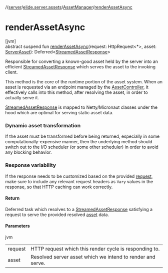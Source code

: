 //[server](../../../index.md)/[elide.server.assets](../index.md)/[AssetManager](index.md)/[renderAssetAsync](render-asset-async.md)

# renderAssetAsync

[jvm]\
abstract suspend fun [renderAssetAsync](render-asset-async.md)(request: HttpRequest&lt;*&gt;, asset: [ServerAsset](../-server-asset/index.md)): Deferred&lt;[StreamedAssetResponse](../../elide.server/index.md#-491452832%2FClasslikes%2F-1343588467)&gt;

Responsible for converting a known-good asset held by the server into an efficient [StreamedAssetResponse](../../elide.server/index.md#-491452832%2FClasslikes%2F-1343588467) which serves the asset to the invoking client.

This method is the core of the runtime portion of the asset system. When an asset is requested via an endpoint managed by the [AssetController](../-asset-controller/index.md), it effectively calls into this method, after resolving the asset, in order to actually serve it.

[StreamedAssetResponse](../../elide.server/index.md#-491452832%2FClasslikes%2F-1343588467) is mapped to Netty/Micronaut classes under the hood which are optimal for serving static asset data.

###  Dynamic asset transformation

If the asset must be transformed before being returned, especially in some computationally-expensive manner, then the underlying method should switch out to the I/O scheduler (or some other scheduler) in order to avoid any blocking behavior.

###  Response variability

If the response needs to be customized based on the provided [request](render-asset-async.md), make sure to include any relevant request headers as `Vary` values in the response, so that HTTP caching can work correctly.

#### Return

Deferred task which resolves to a [StreamedAssetResponse](../../elide.server/index.md#-491452832%2FClasslikes%2F-1343588467) satisfying a request to serve the provided resolved [asset](render-asset-async.md) data.

#### Parameters

jvm

| | |
|---|---|
| request | HTTP request which this render cycle is responding to. |
| asset | Resolved server asset which we intend to render and serve. |
